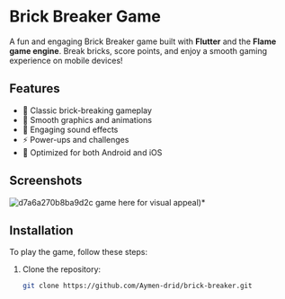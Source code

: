 # Brick Breaker Game  

A fun and engaging Brick Breaker game built with **Flutter** and the **Flame game engine**. Break bricks, score points, and enjoy a smooth gaming experience on mobile devices!  

## Features  
- 🧱 Classic brick-breaking gameplay  
- 🎨 Smooth graphics and animations  
- 🎵 Engaging sound effects  
- ⚡ Power-ups and challenges  
- 📱 Optimized for both Android and iOS  

## Screenshots  
 ![d7a6a270b8ba9d2c](https://github.com/user-attachments/assets/fc0ed590-b6e2-4647-bf44-67480cdbe3dd)
game here for visual appeal)*  

## Installation  
To play the game, follow these steps:  

1. Clone the repository:  
   ```bash  
   git clone https://github.com/Aymen-drid/brick-breaker.git  
